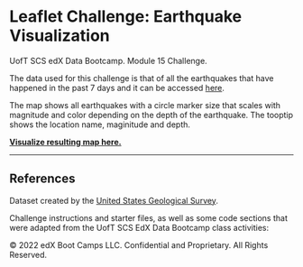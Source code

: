 # Leaflet Challenge: Earthquake Visualization

UofT SCS edX Data Bootcamp. Module 15 Challenge.

The data used for this challenge is that of all the earthquakes that have happened in the past 7 days and it can be accessed [here](https://earthquake.usgs.gov/earthquakes/feed/v1.0/summary/all_week.geojson). 

The map shows all earthquakes with a circle marker size that scales with magnitude and color depending on the depth of the earthquake. The tooptip shows the location name, maginitude and depth. 

**[Visualize resulting map here.](Leaflet-Part-1/index.html)**

---

## References

Dataset created by the [United States Geological Survey](https://earthquake.usgs.gov/earthquakes/feed/v1.0/geojson.php).

Challenge instructions and starter files, as well as some code sections that were adapted from the UofT SCS EdX Data Bootcamp class activities:

© 2022 edX Boot Camps LLC. Confidential and Proprietary. All Rights Reserved.
